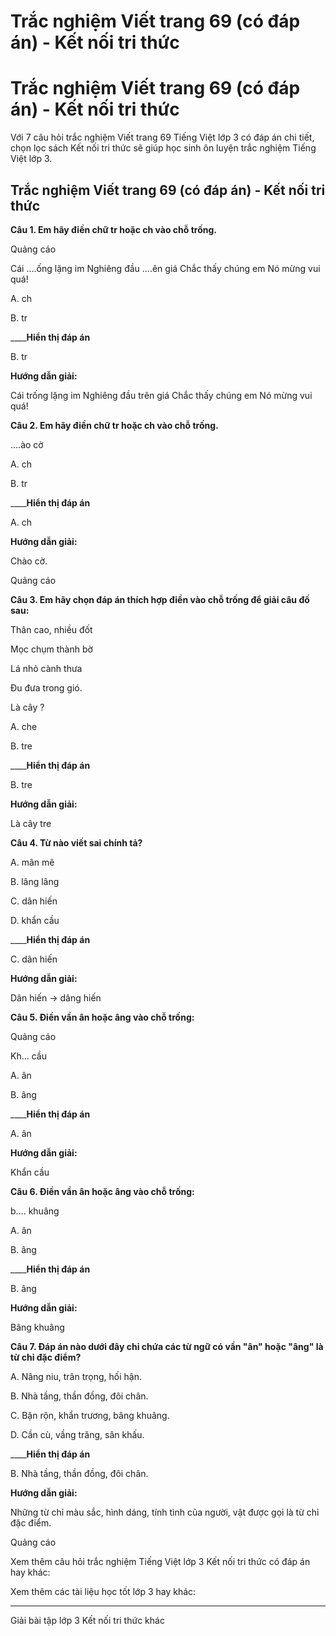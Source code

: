 # Trắc nghiệm Viết trang 69 (có đáp án) - Kết nối tri thức

# Trắc nghiệm Viết trang 69 (có đáp án) - Kết nối tri thức

Với 7 câu hỏi trắc nghiệm Viết trang 69 Tiếng Việt lớp 3 có đáp án chi tiết, chọn lọc sách Kết nối tri thức sẽ giúp học sinh ôn luyện trắc nghiệm Tiếng Việt lớp 3.

## Trắc nghiệm Viết trang 69 (có đáp án) - Kết nối tri thức

**Câu 1. Em hãy điền chữ tr hoặc ch vào chỗ trống.**

Quảng cáo

Cái ….ống lặng im Nghiêng đầu ….ên giá Chắc thấy chúng em Nó mừng vui quá!

A. ch

B. tr

____**Hiển thị đáp án**

B. tr

**Hướng dẫn giải:**

Cái trống lặng im Nghiêng đầu trên giá Chắc thấy chúng em Nó mừng vui quá!

**Câu 2. Em hãy điền chữ tr hoặc ch vào chỗ trống.**

….ào cờ

A. ch

B. tr

____**Hiển thị đáp án**

A. ch

**Hướng dẫn giải:**

Chào cờ.

Quảng cáo

**Câu 3. Em hãy chọn đáp án thích hợp điền vào chỗ trống để giải câu đố sau:**

Thân cao, nhiều đốt

Mọc chụm thành bờ

Lá nhỏ cành thưa

Đu đưa trong gió.

Là cây ?

A. che

B. tre

____**Hiển thị đáp án**

B. tre

**Hướng dẫn giải:**

Là cây tre

**Câu 4. Từ nào viết sai chính tả?**

A. mân mê

B. lâng lâng

C. dân hiến

D. khẩn cầu

____**Hiển thị đáp án**

C. dân hiến

**Hướng dẫn giải:**

Dân hiến → dâng hiến

**Câu 5. Điền vần ân hoặc âng vào chỗ trống:**

Quảng cáo

Kh… cầu

A. ân

B. âng

____**Hiển thị đáp án**

A. ân

**Hướng dẫn giải:**

Khẩn cầu

**Câu 6. Điền vần ân hoặc âng vào chỗ trống:**

b…. khuâng

A. ân

B. âng

____**Hiển thị đáp án**

B. âng

**Hướng dẫn giải:**

Bâng khuâng

**Câu 7. Đáp án nào dưới đây chỉ chứa các từ ngữ có vần "ân" hoặc "âng" là từ chỉ đặc điểm?**

A. Nâng niu, trân trọng, hối hận.

B. Nhà tầng, thần đồng, đôi chân.

C. Bận rộn, khẩn trương, bâng khuâng.

D. Cần cù, vầng trăng, sân khấu.

____**Hiển thị đáp án**

B. Nhà tầng, thần đồng, đôi chân.

**Hướng dẫn giải:**

Những từ chỉ màu sắc, hình dáng, tính tình của người, vật được gọi là từ chỉ đặc điểm.

Quảng cáo

Xem thêm câu hỏi trắc nghiệm Tiếng Việt lớp 3 Kết nối tri thức có đáp án hay khác:

Xem thêm các tài liệu học tốt lớp 3 hay khác:

* * *

Giải bài tập lớp 3 Kết nối tri thức khác
